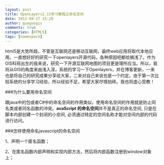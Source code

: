 ```yaml
---
layout: post
title: OpenLayers2.12学习教程之命名空间
date: 2012-09-27 15:29
author: guoguogis
comments: true
categories: [HTML5]
tags: [namespace]
---
```

html5是大势所趋，不管是互联网还是移动互联网，最终web应用将取代本地应用。一直想好好的研究一下openlayers开源代码，各种原因吧都给搁浅了。作为GIS科班出生的我来说，研究一下开源互联网地图的项目更是理所应当。所以，我将从GIS的角度来由浅入深，系统的学习一下Openlayers，并在博客更新，一来也是将自己的研究成果分享给大家，二来对自己来说也是一个约定。由于第一次比较系统的分享学习经验，所以经验不足，希望大家尽情拍砖。我也将虚心受教！

###为什么要用命名空间

跟java中的包或者C#中的命名空间的作用类似，使用命名空间的作用就是防止同名类或者同名函数的冲突。<strong>avaScript 的命名空间</strong>并不是真正的命名空间, 只是在脚本内部创建一个封闭的小空间, 必须通过特定的空间名称才能对空间内部的代码进行访问。

###怎样使用命名javascript的命名空间

1、声明一个匿名函数；

2、在匿名函数内部声明和实现内部方法，然后将内部函数注册到window对象上；


